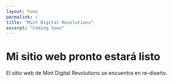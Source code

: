 ```yaml
---
layout: home
permalink: /
title: "Mint Digital Revolutions"
excerpt: "Coming Soon"
---
```

# Mi sitio web pronto estará listo
El sitio web de Mint Digital Revolutions se encuentra en re-diseño.
